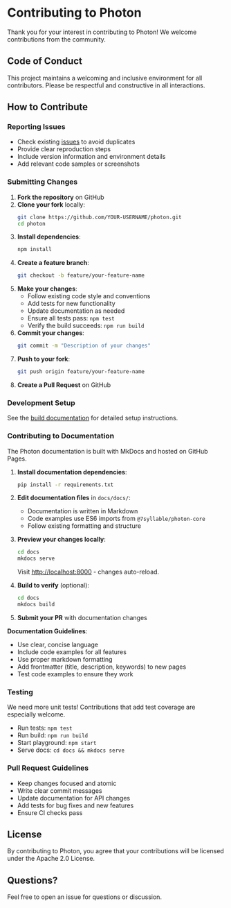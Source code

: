 # Contributing to Photon

Thank you for your interest in contributing to Photon! We welcome contributions from the community.

## Code of Conduct

This project maintains a welcoming and inclusive environment for all contributors. Please be respectful and constructive in all interactions.

## How to Contribute

### Reporting Issues

* Check existing [issues](https://github.com/mwhite454/photon/issues) to avoid duplicates
* Provide clear reproduction steps
* Include version information and environment details
* Add relevant code samples or screenshots

### Submitting Changes

1. **Fork the repository** on GitHub
2. **Clone your fork** locally:
   ```bash
   git clone https://github.com/YOUR-USERNAME/photon.git
   cd photon
   ```
3. **Install dependencies**:
   ```bash
   npm install
   ```
4. **Create a feature branch**:
   ```bash
   git checkout -b feature/your-feature-name
   ```
5. **Make your changes**:
   * Follow existing code style and conventions
   * Add tests for new functionality
   * Update documentation as needed
   * Ensure all tests pass: `npm test`
   * Verify the build succeeds: `npm run build`
6. **Commit your changes**:
   ```bash
   git commit -m "Description of your changes"
   ```
7. **Push to your fork**:
   ```bash
   git push origin feature/your-feature-name
   ```
8. **Create a Pull Request** on GitHub

### Development Setup

See the [build documentation](https://github.com/mwhite454/photon/wiki/Contributors-Build) for detailed setup instructions.

### Contributing to Documentation

The Photon documentation is built with MkDocs and hosted on GitHub Pages.

1. **Install documentation dependencies**:
   ```bash
   pip install -r requirements.txt
   ```

2. **Edit documentation files** in `docs/docs/`:
   * Documentation is written in Markdown
   * Code examples use ES6 imports from `@7syllable/photon-core`
   * Follow existing formatting and structure

3. **Preview your changes locally**:
   ```bash
   cd docs
   mkdocs serve
   ```
   Visit [http://localhost:8000](http://localhost:8000) - changes auto-reload.

4. **Build to verify** (optional):
   ```bash
   cd docs
   mkdocs build
   ```

5. **Submit your PR** with documentation changes

**Documentation Guidelines**:
* Use clear, concise language
* Include code examples for all features
* Use proper markdown formatting
* Add frontmatter (title, description, keywords) to new pages
* Test code examples to ensure they work

### Testing

We need more unit tests! Contributions that add test coverage are especially welcome.

* Run tests: `npm test`
* Run build: `npm run build`
* Start playground: `npm start`
* Serve docs: `cd docs && mkdocs serve`

### Pull Request Guidelines

* Keep changes focused and atomic
* Write clear commit messages
* Update documentation for API changes
* Add tests for bug fixes and new features
* Ensure CI checks pass

## License

By contributing to Photon, you agree that your contributions will be licensed under the Apache 2.0 License.

## Questions?

Feel free to open an issue for questions or discussion.
